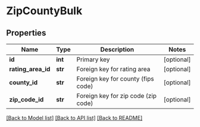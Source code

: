 # ZipCountyBulk

## Properties
Name | Type | Description | Notes
------------ | ------------- | ------------- | -------------
**id** | **int** | Primary key | [optional] 
**rating_area_id** | **str** | Foreign key for rating area | [optional] 
**county_id** | **str** | Foreign key for county (fips code) | [optional] 
**zip_code_id** | **str** | Foreign key for zip code (zip code) | [optional] 

[[Back to Model list]](../README.md#documentation-for-models) [[Back to API list]](../README.md#documentation-for-api-endpoints) [[Back to README]](../README.md)


